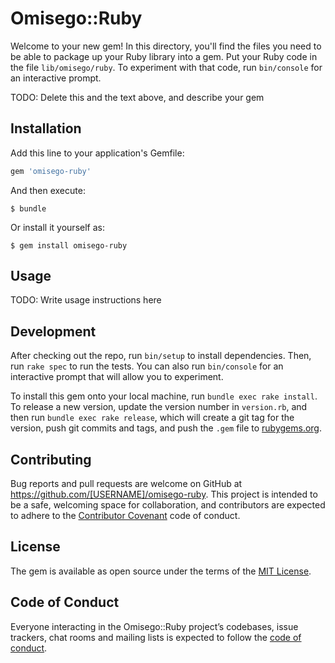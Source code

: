 # Omisego::Ruby

Welcome to your new gem! In this directory, you'll find the files you need to be able to package up your Ruby library into a gem. Put your Ruby code in the file `lib/omisego/ruby`. To experiment with that code, run `bin/console` for an interactive prompt.

TODO: Delete this and the text above, and describe your gem

## Installation

Add this line to your application's Gemfile:

```ruby
gem 'omisego-ruby'
```

And then execute:

    $ bundle

Or install it yourself as:

    $ gem install omisego-ruby

## Usage

TODO: Write usage instructions here

## Development

After checking out the repo, run `bin/setup` to install dependencies. Then, run `rake spec` to run the tests. You can also run `bin/console` for an interactive prompt that will allow you to experiment.

To install this gem onto your local machine, run `bundle exec rake install`. To release a new version, update the version number in `version.rb`, and then run `bundle exec rake release`, which will create a git tag for the version, push git commits and tags, and push the `.gem` file to [rubygems.org](https://rubygems.org).

## Contributing

Bug reports and pull requests are welcome on GitHub at https://github.com/[USERNAME]/omisego-ruby. This project is intended to be a safe, welcoming space for collaboration, and contributors are expected to adhere to the [Contributor Covenant](http://contributor-covenant.org) code of conduct.

## License

The gem is available as open source under the terms of the [MIT License](http://opensource.org/licenses/MIT).

## Code of Conduct

Everyone interacting in the Omisego::Ruby project’s codebases, issue trackers, chat rooms and mailing lists is expected to follow the [code of conduct](https://github.com/[USERNAME]/omisego-ruby/blob/master/CODE_OF_CONDUCT.md).
